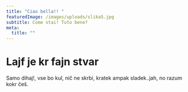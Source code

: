 ```yaml
---
title: "Ciao bella!! "
featuredImage: /images/uploads/slika5.jpg
subtitle: Come stai! Tuto bene?
meta:
  title: ""
---
```

# **Lajf je kr fajn stvar**

Samo dihaj!, vse bo kul, nič ne skrbi, kratek ampak sladek..jah, no razum kokr češ.